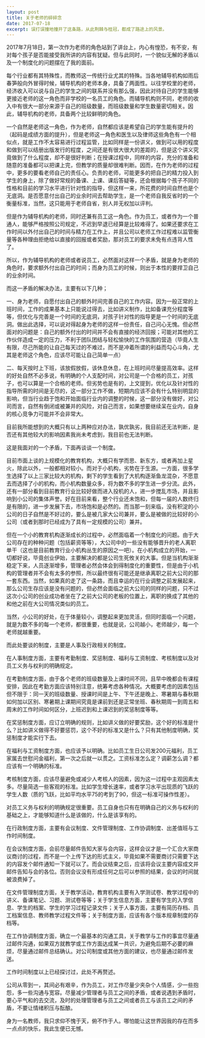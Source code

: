 ```yaml
---
layout: post
title: 关于老师的碎碎念
date: 2017-07-18
excerpt: 误打误撞地撞开了这条路，从此荆棘与桂冠，都成了路途上的风景。
---
```


2017年7月18日，第一次作为老师的角色站到了讲台上，内心有惶恐，有不安，有对每个孩子是否能接受我所讲的内容有犹疑。但与此同时，一个貌似无解的矛盾以及一个制度化的问题摆在了我的面前。

每个行业都有其特殊性，而教师这一传统行业尤其的特殊。当各地辅导机构如雨后春笋般向外冒得时候，辅导机构的老师本身，具备了两面性。以往学校里的老师，经济收入可以说与自己的学生之间的联系并没有那么强，因此对待自己的学生能够更接近老师的这一角色而非学校的一名员工的角色。而辅导机构则不同，老师的收入中有很大一部分来源于自己的班级数量，而班级数量和学生数量密切相关。因此，辅导机构的老师，具备两个比较鲜明的角色。

一个自然是老师这一角色，作为老师，自然都应该是希望自己的学生能有提升的（起码是成绩方面的提升），但是老师这一角色和医生以及律师这些角色有一个相似点，就是工作不太容易进行过程监管，比如同样是一份讲义，做到可以用的程度和做到可以结册出版发行的程度，之间还是有很大很大的差距的，但是这个讲义究竟做到了什么程度，却不是很好判断；在授课过程中，同样的内容，充分的准备和随意的准备都可以把课上完，但教学的质量却很难判断。因而，在作为老师的过程中，更多的要看老师自己的责任心。负责的老师，可能更多的把自己的精力投入到学生的身上，除了做好常规的备课、上课、课后答疑等，还会根据每个孩子不同的性格和目前的学习水平进行针对性的指导，但这样一来，所花费的时间自然也是个无底洞。是否愿意付出自己的业余时间去帮助学生，是一个老师自我反省时的一个衡量标准，当然，这只能用于老师自省，别人并无权加以评判。

但是作为辅导机构的老师，同时还兼有员工这一角色。作为员工，或者作为一个普通人，能够严格按照公司规定，不迟到早退已经算是比较难得了。如果还要求在工作时间以外付出自己的时间与精力在工作上，并且公司以老师工作过程难以监管衡量等各种理由拒绝给以直接的回报或者奖励，那对员工的要求未免有点违背人性了。

所以，作为辅导机构的老师或者说员工，必然面对这样一个矛盾，就是身为老师的角色时，要求额外付出自己的时间；而身为员工的时候，则出于本性的要捍卫自己的业余时间。

而这一矛盾的解决办法，主要有以下几种；

一、身为老师，自愿付出自己的额外时间完善自己的工作内容。因为一般正常的上班时间，工作的成果基本上只能说过得去，比如讲义制作，比如备课充分程度等等，但优化与完善是一个时间的无底洞，对孩子针对性的指导更是一个时间的无底洞。做出此选择，可以说对得起身为老师的这样一份责任，自己问心无愧。但必然面对的问题是：自己的额外付出的时间并不会有直接的经济回报；可能对其他的工作伙伴造成一定的压力，不利于团队团结与轻松愉快的工作氛围的营造（毕竟人生有限，尽己所能的让自己每天过的不难过，而不是冲着所谓的利益而勾心斗角，尤其是老师这个角色，应该尽可能让自己简单一点）

二、每天按时上下班，该放假放假，该休息休息，在上班时间尽量提高效率。这样的好处自然不必多说，有明确的个人支配时间，对公司是一个合格的员工，对孩子，也可以算是一个合格的老师。但劣势也是有的，上文提到，优化以及针对性的指导所需的时间是无尽的，这一部分工作不做，短期内应该不会有什么特别明显的影响，但当行业趋于饱和开始面临行业内的调整的时候，这一部分没有做好，对公司而言，自然有倒闭或被兼并的风险，对自己而言，如果想要继续呆在业内，自身的核心竞争力可能并不会非常大。

目前我所能想到的大概只有以上两种应对办法，孰优孰劣，我目前还无法判断，是否还有其他较大的影响因素我尚未考虑到，我目前也无法判断。

这是我面对的一个矛盾，下面再谈谈一个制度。

目前市面上谈的上规模化的教育机构，大概只有学而思、新东方，或者再加上星火，除此以外，一般都相对较小。而对于小机构，劣势在于生源。一方面，很多学生选择了以上三家比较大的机构，剩下的学生看到了大机构逐渐鱼龙混杂，不愿意去而选择了小的机构，而小机构数量众多，将为数不多的学生进一步分流。此外，还有一部分看到目前教育行业比较好做而进入投机的人，进一步搅乱市场，并且影响到小公司的集体声誉。好在目前来看，整个行业还未饱和，但每一届的人数终归是有限的，进一步发展下去，市场饱和是必然的。而当那一刻来临，没有积淀的小公司的日子自然是不好过的，要么是被几家大公司兼并，要么是被做的比较好的小公司（或者到那时已经成为了具有一定规模的公司）兼并。

但在一个小的教育机构逐渐成长的过程中，必然面临着一个制度化的问题。由于大公司存在的种种问题（包括薪资等等），大公司中的一些没有能够晋升的老人离职单干（这也是目前教育行业小机构丛生的原因之一吧）。在小机构成立的开始，一切都好说，毕竟创业伊始，主要解决的都是公司生死攸关的大事。但是当机构渐渐稳定下来，人员逐渐增多，管理者必然会体会到得制度化的重要性，但是由于小机构的管理者并不会有太多的参照，所以最终很有可能还是继承离职之前大公司的那一套东西。当然，如果真的走了这一条路，而且幸运的在行业调整之前发展起来，那么公司生存应该是没有问题的，但必然会面临之前大公司的同样的问题，只不过这次小公司的创业成功者坐在了之前大公司的老板的位置上，离职的换成了其他的和他之前在大公司情况类似的员工。

当然，小公司的好处，在于体量较小，调整起来更加灵活，但同时面临一个问题，就是为数不多的每一个老师，都很重要，也就是说，公司越小，老师越少，每一个老师就越重要。

而此处要谈的制度，主要是人事及行政相关的制度。

在人事制度方面，主要有考勤制度、奖惩制度、福利与工资制度、考核制度以及对员工义务与权利的明确规定。

在考勤制度方面，由于各个老师的班级数量及上课时间不同，且早中晚都会有课程安排，因此在考勤方面应该特别注意，统筹考虑各种情况。大概要考虑的因素包括但不限于：同一天的班级数量、授课时间是上午、下午还是晚上、寒暑期与春秋期如何加以区别、寒暑期上课期间究竟是课前到还是正常坐班、春秋期周一到周五和周末的工作时间如何区分，上班迟到和上课迟到的奖惩制度等等。

在奖惩制度方面，应订立明确的规则，比如讲义做的好要奖励，这个好的标准是什么？比如讲义做得不好要惩罚，这个不好的标准又是什么？只有其他制度明确，奖惩制度才能实行下去。

在福利与工资制度方面，也应该予以明确。比如员工生日公司发200元福利，员工家属去世慰问金福利，第一次之后就一以贯之。工资标准怎么定？调薪怎么调？都应该有一个明确的标准。

考核制度方面，应该尽量避免或减少人考核人的因素，因为这一过程中主观因素太多。尽量简选一些客观的标准。比如学生增长速率，或者学习水平出现质的飞跃的学生人数（质的飞跃，比如平均水平75的考到了90，但这一标准可操作性差）。

对员工义务与权利的明确规定很重要。员工自身也只有在明确自己的义务与权利的基础之上，才能够知道什么是该做的，什么是该享有的。

在行政制度方面，主要有会议制度、文件管理制度、工作协调制度、出差值班与工作时间制度。

在会议制度方面，会前尽量邮件告知大家与会内容，这样会议才是一个汇合大家商议商讨的过程，而不是一个上传下达的形式主义，毕竟如果不需要商讨只需要下达的内容发个邮件通知一下就可以了。而会议结束之后，应该将会议主要内容成文并邮件告知与会的各位。否则会议没有形成任何之后可以参照的结果，会议的时间就被浪费掉了。

在文件管理制度方面，关于教学活动，教育机构主要有入学测试卷、教学过程中的讲义、备课笔记、习题、测试卷等等；关于学生信息方面，主要有学生的入学信息、学生的档案、学生的学习过程记录文件；关于人事方面，主要有简历存档、员工档案信息、教师教学过程文件等；关于制度方面，应该有各个版本规章制度的存档等。

在工作协调制度方面，确立一个最基本的沟通工具，关于教学与工作的事宜尽量通过邮件沟通，如果双方就教学或工作方面达成某一共识，为避免后期不必要的麻烦，尽量通过邮件总结确认。对公司制度或其他方面的建议，也尽量通过邮件发送。

工作时间制度以上已经探讨过，此处不再赘述。

公司从零到一，其间必有艰辛，作为员工，对工作尽量少夹杂个人情感，少一些抱怨，多一些沟通与宽容。尽量减少管理者与员工之间的矛盾，或者说遇到矛盾时，要心平气和的去交流，及时的处理管理者与员工之间或者员工与该员工之间的矛盾，不要让情绪积压与酝酿。

身为一名教师，我只求仰不愧于天，俯不怍于人。哪怕能让这世界因我的存在而多一点点的快乐，我此生便已无憾。
